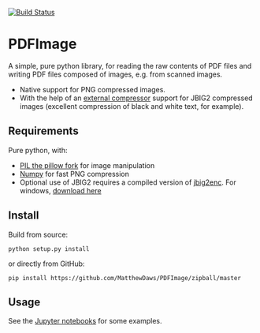 [![Build Status](https://travis-ci.org/MatthewDaws/PDFImage.svg?branch=master)](https://travis-ci.org/MatthewDaws/PDFImage)

# PDFImage

A simple, pure python library, for reading the raw contents of PDF files and writing PDF files composed of images, e.g. from scanned images.

- Native support for PNG compressed images.
- With the help of an [external compressor](https://github.com/agl/jbig2enc) support for JBIG2 compressed images (excellent compression of black and white text, for example).

## Requirements

Pure python, with:

- [PIL the pillow fork](https://pillow.readthedocs.io/en/latest/installation.html) for image manipulation
- [Numpy](http://www.numpy.org/) for fast PNG compression
- Optional use of JBIG2 requires a compiled version of [jbig2enc](https://github.com/agl/jbig2enc).  For windows, [download here](https://github.com/agl/jbig2enc/wiki/agl%27s-jbig2enc-windows-compiled-version)

## Install

Build from source:

    python setup.py install

or directly from GitHub:

    pip install https://github.com/MatthewDaws/PDFImage/zipball/master

## Usage

See the [Jupyter notebooks](notebooks/) for some examples.
